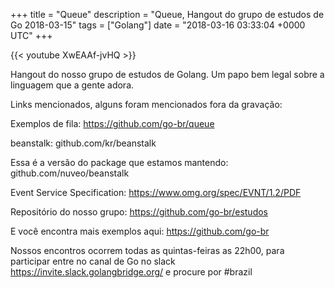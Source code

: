 +++
title = "Queue"
description = "Queue, Hangout do grupo de estudos de Go 2018-03-15"
tags = ["Golang"]
date = "2018-03-16 03:33:04 +0000 UTC"
+++

{{< youtube XwEAAf-jvHQ >}}

Hangout do nosso grupo de estudos de Golang.
Um papo bem legal sobre a linguagem que a gente adora.

Links mencionados, alguns foram mencionados fora da gravação:

Exemplos de fila:
https://github.com/go-br/queue

beanstalk:
github.com/kr/beanstalk

Essa é a versão do package que estamos mantendo:
github.com/nuveo/beanstalk

Event Service Specification:
https://www.omg.org/spec/EVNT/1.2/PDF

Repositório do nosso grupo:
https://github.com/go-br/estudos

E você encontra mais exemplos aqui:
https://github.com/go-br

Nossos encontros ocorrem todas as quintas-feiras as 22h00, para participar entre no canal de Go no slack https://invite.slack.golangbridge.org/ e procure por #brazil